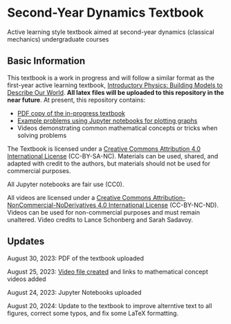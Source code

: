 # Second-Year Dynamics Textbook
Active learning style textbook aimed at second-year dynamics (classical mechanics) undergraduate courses

## Basic Information
This textbook is a work in progress and will follow a similar format as the first-year active learning textbook, [Introductory Physics: Building Models to Describe Our World](https://github.com/OSTP/PhysicsArtofModelling).  **All latex files will be uploaded to this repository in the near future**.  At present, this repository contains:
* [PDF copy of the in-progress textbook](https://github.com/OSTP/Dynamics_Textbook/blob/main/tex/phys206_f24_textbook.pdf)
* [Example problems using Jupyter notebooks for plotting graphs](https://github.com/OSTP/Dynamics_Textbook/tree/main/py_notebooks)
* Videos demonstrating common mathematical concepts or tricks when solving problems

The Textbook is licensed under a [Creative Commons Attribution 4.0 International License](https://creativecommons.org/licenses/by-nc-sa/4.0/) (CC-BY-SA-NC). Materials can be used, shared, and adapted with credit to the authors, but materials should not be used for commercial purposes.

All Jupyter notebooks are fair use (CC0).

All videos are licensed under a [Creative Commons Attribution-NonCommercial-NoDerivatives 4.0 International License](https://creativecommons.org/licenses/by-nc-nd/4.0/) (CC-BY-NC-ND). Videos can be used for non-commercial purposes and must remain unaltered.  Video credits to Lance Schonberg and Sarah Sadavoy.

## Updates
August 30, 2023: PDF of the textbook uploaded

August 25, 2023: [Video file created](https://github.com/OSTP/Dynamics_Textbook/blob/main/video_links.md) and links to mathematical concept videos added

August 24, 2023: Jupyter Notebooks uploaded

August 20, 2024: Update to the textbook to improve alterntive text to all figures, correct some typos, and fix some LaTeX formatting.
